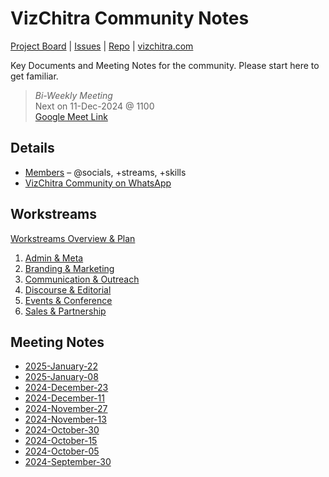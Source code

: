 # VizChitra Community Notes

[Project Board](https://github.com/orgs/vizchitra/projects/1) | [Issues](https://github.com/vizchitra/notes/issues) | [Repo](https://github.com/vizchitra/notes) | [vizchitra.com](https://vizchitra.com) 

Key Documents and Meeting Notes for the community. Please start here to get familiar.

> *Bi-Weekly Meeting*  
> Next on 11-Dec-2024 @ 1100  
> [Google Meet Link](https://meet.google.com/iji-hpar-eed)  


## Details
- [Members](https://docs.google.com/spreadsheets/d/1Vfxe6mashH19zObWQ74mYwXr_ftUNzsOO5FUFaP8w0Q/edit?usp=sharing) – @socials, +streams, +skills
- [VizChitra Community on WhatsApp](https://chat.whatsapp.com/CcptoGEeCqJEkiETwAzpbq)


## Workstreams
[Workstreams Overview & Plan](meta/workstreams.md) 

1. [Admin & Meta](admin/index.md) 
2. [Branding & Marketing](brand/index.md)
3. [Communication & Outreach](comms/index.md)
4. [Discourse & Editorial](discourse/index.md)
5. [Events & Conference](events/index.md)
6. [Sales & Partnership](sales/index.md)

## Meeting Notes

- [2025-January-22](meeting/20250122.md)
- [2025-January-08](meeting/20250108.md)
- [2024-December-23](meeting/20241223.md)
- [2024-December-11](meeting/20241211.md)
- [2024-November-27](meeting/20241127.md)
- [2024-November-13](meeting/20241113.md)
- [2024-October-30](meeting/20241030.md) 
- [2024-October-15](meeting/20241015.md)
- [2024-October-05](meeting/20241005.md)
- [2024-September-30](meeting/20240930.md)
